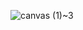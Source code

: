 



![canvas (1)~3](https://user-images.githubusercontent.com/84805543/119742890-64a20b80-be4e-11eb-9227-d72b31e91d29.png)
